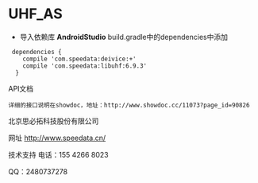 # UHF_AS
-  导入依赖库
**AndroidStudio** build.gradle中的dependencies中添加

```
 dependencies {
    compile 'com.speedata:deivice:+'
    compile 'com.speedata:libuhf:6.9.3'
  }
```

API文档

	详细的接口说明在showdoc，地址：http://www.showdoc.cc/11073?page_id=90826

北京思必拓科技股份有限公司

网址 http://www.speedata.cn/

技术支持 电话：155 4266 8023

QQ：2480737278